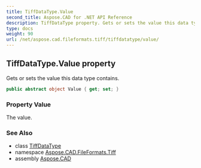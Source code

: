 ```yaml
---
title: TiffDataType.Value
second_title: Aspose.CAD for .NET API Reference
description: TiffDataType property. Gets or sets the value this data type contains
type: docs
weight: 90
url: /net/aspose.cad.fileformats.tiff/tiffdatatype/value/
---
```

## TiffDataType.Value property

Gets or sets the value this data type contains.

```csharp
public abstract object Value { get; set; }
```

### Property Value

The value.

### See Also

* class [TiffDataType](../)
* namespace [Aspose.CAD.FileFormats.Tiff](../../tiffdatatype/)
* assembly [Aspose.CAD](../../../)


